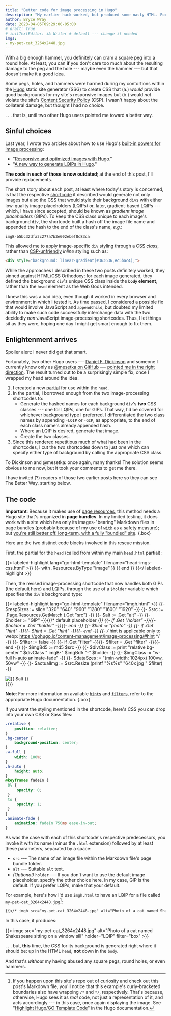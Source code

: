 ```yaml
---
title: "Better code for image processing in Hugo"
description: "My earlier hack worked, but produced some nasty HTML. Fortunately, two other Hugo users had a better idea."
author: Bryce Wray
date: 2023-04-05T09:29:00-05:00
# draft: true
# initTextEditor: iA Writer # default --- change if needed
imgs:
- my-pet-cat_3264x2448.jpg
---
```


With a big enough hammer, you definitely can cram a square peg into a round hole. At least, you can **if** you don't care too much about the resulting damage to the peg and the hole --- maybe even the hammer --- but that doesn't make it a good idea.

Some pegs, holes, and hammers were harmed during my contortions within the [Hugo](https://gohugo.io) static site generator (SSG) to create CSS that (a.) *would* provide good backgrounds for my site's responsive images but (b.) would *not* violate the site's [Content Security Policy](https://content-security-policy.com) (CSP). I wasn't happy about the collateral damage, but thought I had no choice.

. . . that is, until two other Hugo users pointed me toward a better way.

<!--more-->

## Sinful choices

Last year, I wrote two articles about how to use Hugo's [built-in powers for image processing](https://gohugo.io/content-management/image-processing/):

- "[Responsive and optimized images with Hugo](/posts/2022/06/responsive-optimized-images-hugo/)."
- "[A new way to generate LQIPs in Hugo](/posts/2022/09/new-way-lqips-hugo-0-104-0/)."

**The code in each of those is now outdated**; at the end of this post, I'll provide replacements.

The short story about each post, at least where today's story is concerned, is that the respective [shortcode](https://gohugo.io/content-management/shortcodes/) it described would generate not only images but also the CSS that would style their background `div`s with either low-quality image placeholders (LQIPs) or, later, gradient-based LQIPs --- which, I have since accepted, should be known as *gradient image placeholders* (GIPs). To keep the CSS class unique to each image's background `div`, the shortcode built a hash off the image file name and appended the hash to the end of the class's name, *e.g.*:

```bash
imgB-b5bc32dfa3c277a7b3e602ebef8c83ca
```

This allowed me to apply image-specific `div` styling through a CSS *class*, rather than [CSP-unfriendly](https://content-security-policy.com/style-src/) *inline* styling such as:

```html
<div style="background: linear-gradient(#363636,#c5bac4);">
```

While the approaches I described in these two posts definitely worked, they sinned against HTML/CSS Orthodoxy: for each image generated, they defined the background `div`'s unique CSS class inside the **`body` element**, rather than the `head` element as the Web Gods intended.

I knew this was a bad idea, even though it worked in every browser and environment in which I tested it. As time passed, I considered a possible fix that would involve JavaScript and `appendChild`, but doubted my limited ability to make such code successfully interchange data with the two decidedly *non*-JavaScript image-processing shortcodes. Thus, I let things sit as they were, hoping one day I might get smart enough to fix them.

## Enlightenment arrives

Spoiler alert: I never did get that smart.

Fortunately, two other Hugo users --- [Daniel F. Dickinson](https://www.danielfdickinson.ca/) and someone I currently know only as [@mesetka on GitHub](https://github.com/mesetka) --- [pointed me in the right direction](https://github.com/danielfdickinson/image-handling-mod-hugo-dfd/pull/72). The result turned out to be a surprisingly simple fix, once I wrapped my head around the idea.

1. I created a new [partial](https://gohugo.io/templates/partials/) for use within the `head`.
2. In the partial, I borrowed enough from the two image-processing shortcodes to:
	- Generate the hashed names for each background `div`'s **two** CSS classes --- one for LQIPs, one for GIPs. That way, I'd be covered for whichever background type I preferred. I differentiated the two class names by appending `-LQIP` or `-GIP`, as appropriate, to the end of each class name's already appended hash.
	- Where an LQIP is desired, generate that image.
	- Create the two classes.
3. Since this rendered repetitious much of what had been in the shortcodes, I cut the *two* shortcodes down to just *one* which can specify either type of background by calling the appropriate CSS class.

To Dickinson and @mesetka: once again, many thanks! The solution seems obvious to me now, but it took your comments to get me there.

I have invited (?) readers of those two earlier posts here so they can see The Better Way, starting below.

## The code

<strong class="red">Important</strong>: Because it makes use of [page resources](https://gohugo.io/content-management/page-resources/), this method needs a Hugo site that's organized in **page bundles**. In my limited testing, it does work with a site which has only its images-"bearing" Markdown files in page bundles (probably because of my use of [`with`](https://gohugo.io/functions/with/) as a safety measure); but [you're still better off, long-term, with a fully "bundled" site](/posts/2022/07/bundling-up-rebuilding-my-hugo-site/).
{.box}

Here are the two distinct code blocks involved in this rescue mission.

First, the partial for the `head` (called from within my main `head.html` partial):

{{< labeled-highlight lang="go-html-template" filename="head-imgs-css.html" >}}
{{- with .Resources.ByType "image" }}
	<style media="screen">
	{{- range . -}}
		{{- $src := . -}}
		{{- $imgBd5 := md5 .Name -}}
		{{- $BkgdStyleEnd := print "; background-size: cover; background-repeat: no-repeat; aspect-ratio: " $src.Width " / " $src.Height ";" -}}
		{{- $GIP_colors := $src.Colors -}}
		{{- if (lt ($GIP_colors | len) 2) -}}
			{{- $GIP_colors = $GIP_colors | append "#000000" -}}
		{{- end -}}
		{{- $GIP_bkgd := delimit ($GIP_colors) ", " -}}
		{{- $BkgdStyleGIP := print "background: linear-gradient(" $GIP_bkgd ")" $BkgdStyleEnd -}}
		{{- $LQIP_img := $src.Resize "20x jpg q20" -}}
		{{- $LQIP_b64 := $LQIP_img.Content | base64Encode -}}
		{{- $BkgdStyleLQIP := print "background: url(data:image/jpeg;base64," $LQIP_b64 ")" $BkgdStyleEnd }}
		.imgB-{{ $imgBd5 }}-GIP {
			{{ $BkgdStyleGIP | safeCSS }}
		}
		.imgB-{{ $imgBd5 }}-LQIP {
			{{ $BkgdStyleLQIP | safeCSS }}
		}
	{{- end }}
	</style>
{{ end }}
{{</ labeled-highlight >}}

Then, the revised image-processing shortcode that now handles both GIPs (the default here) and LQIPs, through the use of a `$holder` variable which specifies the `div`'s background type:

{{< labeled-highlight lang="go-html-template" filename="imgh.html" >}}
{{- $respSizes := slice "320" "640" "960" "1280" "1600" "1920" -}}
{{- $src := .Page.Resources.GetMatch (.Get "src") -}}
{{- $alt := .Get "alt" -}}
{{- $holder := "GIP" -}}{{/* default placeholder */}}
{{- if .Get "holder" -}}{{- $holder = .Get "holder" -}}{{- end -}}
{{- $hint := "photo" -}}
{{- if .Get "hint" -}}{{- $hint = .Get "hint" -}}{{- end -}}
{{- /*
	hint is applicable only to webp:
	https://gohugo.io/content-management/image-processing/#hint
*/ -}}
{{- $filter := false -}}
{{- if .Get "filter" -}}{{- $filter = .Get "filter" -}}{{- end -}}
{{- $imgBd5 := md5 $src -}}
{{- $divClass := print "relative bg-center " $divClass " imgB-" $imgBd5 "-" $holder -}}
{{- $imgClass := "w-full h-auto animate-fade" -}}
{{- $dataSzes := "(min-width: 1024px) 100vw, 50vw" -}}
{{- $actualImg := $src.Resize (printf "%s%s" "640x jpg " $filter) -}}

<div class="{{ $divClass }}">
	<picture>
		<source type="image/webp" srcset="
		{{- with $respSizes -}}
			{{- range $i, $e := . -}}
				{{- if ge $src.Width . -}}
					{{- if $i }}, {{ end -}}{{- ($src.Resize (print . "x webp " $hint " " $filter) ).RelPermalink }} {{ . }}w
				{{- end -}}
			{{- end -}}
		{{- end -}}" sizes="{{ $dataSzes }}" />
		<source type="image/jpeg" srcset="
		{{- with $respSizes -}}
			{{- range $i, $e := . -}}
				{{- if ge $src.Width . -}}
					{{- if $i }}, {{ end -}}{{- ($src.Resize (print . "x jpg " $filter) ).RelPermalink }} {{ . }}w
				{{- end -}}
			{{- end -}}
		{{- end -}}" sizes="{{ $dataSzes }}" />
		<img class="{{ $imgClass }}" src="{{ $actualImg.RelPermalink }}" width="{{ $src.Width }}" height="{{ $src.Height }}" alt="{{ $alt }}" title="{{ $alt }}" loading="lazy" />
	</picture>
</div>
{{</ labeled-highlight >}}

**Note**: For more information on available [`hint`s](https://gohugo.io/content-management/image-processing/#hint) and [`filter`s](https://gohugo.io/functions/images/), refer to the appropriate Hugo documentation.
{.box}

If you want the styling mentioned in the shortcode, here's CSS you can drop into your own CSS or Sass files:

```css
.relative {
	position: relative;
}
.bg-center {
	background-position: center;
}
.w-full {
	width: 100%;
}
.h-auto {
	height: auto;
}
@keyframes fadeIn {
 0% {
	 opacity: 0;
 }
 to {
	 opacity: 1;
 }
}
.animate-fade {
	animation: fadeIn 750ms ease-in-out;
}
```

As was the case with each of this shortcode's respective predecessors, you invoke it with its name (minus the `.html` extension) followed by at least these parameters, separated by a space:

- `src` --- The name of an image file within the Markdown file's page bundle folder.
- `alt` --- Suitable `alt` text.
- *(Optional)* `holder` --- If you don't want to use the default image placeholder, specify the other choice here. In my case, GIP is the default. If you prefer LQIPs, make that your default.

For example, here's how I'd use `imgh.html` to have an LQIP for a file called `my-pet-cat_3264x2448.jpg`[^commentsGo]:

[^commentsGo]: If you happen upon this site's repo out of curiosity and check out this post's Markdown file, you'll notice that this example's curly-bracketed boundaries also have wrapping `/*` and `*/`, respectively. That's because, otherwise, Hugo sees it as *real* code, not just a representation of it, and acts accordingly --- in this case, once again displaying the image. See "[Highlight Hugo/GO Template Code](https://gohugo.io/content-management/syntax-highlighting/#highlight-hugogo-template-code)" in the Hugo documentation.

```md
{{</* imgh src="my-pet-cat_3264x2448.jpg" alt="Photo of a cat named Shakespeare sitting on a window sill" holder="LQIP" */>}}
```

In this case, it produces:

{{< imgc src="my-pet-cat_3264x2448.jpg" alt="Photo of a cat named Shakespeare sitting on a window sill" holder="LQIP" filter="box" >}}

. . . but, **this** time, the CSS for its background is generated right where it should be: up in the HTML `head`, **not** down in the `body`.

And that's *without* my having abused any square pegs, round holes, or even hammers.
